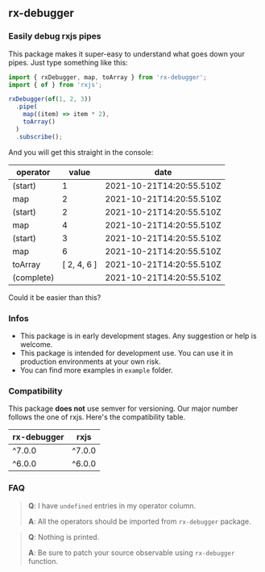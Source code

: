 ## rx-debugger

### Easily debug rxjs pipes

This package makes it super-easy to understand what goes down your pipes.
Just type something like this:

```typescript
import { rxDebugger, map, toArray } from 'rx-debugger';
import { of } from 'rxjs';

rxDebugger(of(1, 2, 3))
  .pipe(
    map((item) => item * 2),
    toArray()
  )
  .subscribe();
```

And you will get this straight in the console:

| operator   | value       | date                     |
| ---------- | ----------- | ------------------------ |
| (start)    | 1           | 2021-10-21T14:20:55.510Z |
| map        | 2           | 2021-10-21T14:20:55.510Z |
| (start)    | 2           | 2021-10-21T14:20:55.510Z |
| map        | 4           | 2021-10-21T14:20:55.510Z |
| (start)    | 3           | 2021-10-21T14:20:55.510Z |
| map        | 6           | 2021-10-21T14:20:55.510Z |
| toArray    | [ 2, 4, 6 ] | 2021-10-21T14:20:55.510Z |
| (complete) |             | 2021-10-21T14:20:55.510Z |

Could it be easier than this?

### Infos

- This package is in early development stages. Any suggestion or help is welcome.
- This package is intended for development use. You can use it in production environments at your own risk.
- You can find more examples in `example` folder.

### Compatibility

This package **does not** use semver for versioning. Our major number follows the one of rxjs.
Here's the compatibility table.

| rx-debugger | rxjs   |
| ----------- | ------ |
| ^7.0.0      | ^7.0.0 |
| ^6.0.0      | ^6.0.0 |

### FAQ

> **Q**: I have `undefined` entries in my operator column.
>
> **A**: All the operators should be imported from `rx-debugger` package.

> **Q**: Nothing is printed.
>
> **A**: Be sure to patch your source observable using `rx-debugger` function.

